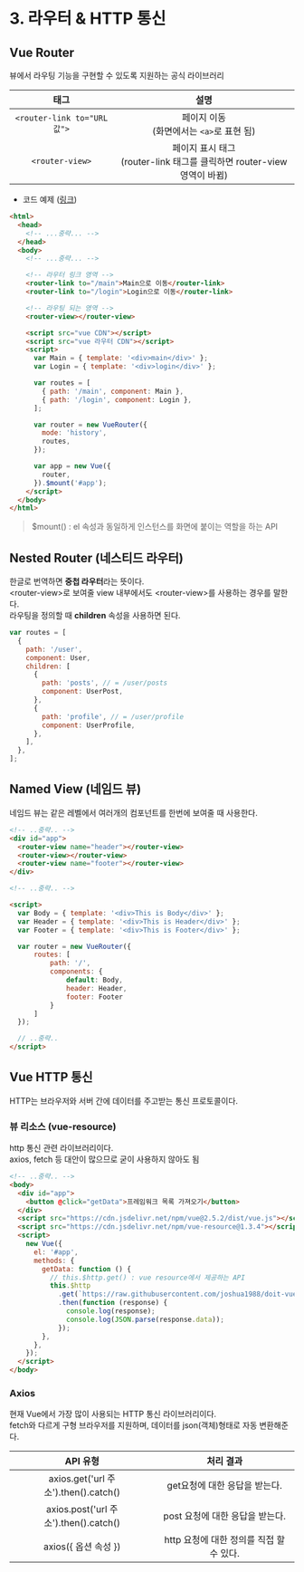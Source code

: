 # 3. 라우터 & HTTP 통신

## Vue Router

뷰에서 라우팅 기능을 구현할 수 있도록 지원하는 공식 라이브러리

| 태그 | 설명 |
| :---: | :---: |
| `<router-link to="URL 값">` | 페이지 이동 <br>(화면에서는 `<a>`로 표현 됨) |
|  `<router-view>` | 페이지 표시 태그<br>(router-link 태그를 클릭하면 router-view 영역이 바뀜) |

- 코드 예제 ([링크](./test/router.html))

```html
<html>
  <head>
    <!-- ...중략... -->
  </head>
  <body>
    <!-- ...중략... -->

    <!-- 라우터 링크 영역 -->
    <router-link to="/main">Main으로 이동</router-link>
    <router-link to="/login">Login으로 이동</router-link>

    <!-- 라우팅 되는 영역 -->
    <router-view></router-view>

    <script src="vue CDN"></script>
    <script src="vue 라우터 CDN"></script>
    <script>
      var Main = { template: '<div>main</div>' };
      var Login = { template: '<div>login</div>' };

      var routes = [
        { path: '/main', component: Main },
        { path: '/login', component: Login },
      ];

      var router = new VueRouter({
        mode: 'history',
        routes,
      });

      var app = new Vue({
        router,
      }).$mount('#app');
    </script>
  </body>
</html>
```

> $mount() : el 속성과 동일하게 인스턴스를 화면에 붙이는 역할을 하는 API

## Nested Router (네스티드 라우터)

한글로 번역하면 **중첩 라우터**라는 뜻이다.  
\<router-view>로 보여줄 view 내부에서도 \<router-view>를 사용하는 경우를 말한다.  
라우팅을 정의할 때 **children** 속성을 사용하면 된다.

```jsx
var routes = [
  {
    path: '/user',
    component: User,
    children: [
      {
        path: 'posts', // = /user/posts
        component: UserPost,
      },
      {
        path: 'profile', // = /user/profile
        component: UserProfile,
      },
    ],
  },
];
```

## Named View (네임드 뷰)

네임드 뷰는 같은 레벨에서 여러개의 컴포넌트를 한번에 보여줄 때 사용한다.

```html
<!-- ..중략.. -->
<div id="app">
  <router-view name="header"></router-view>
  <router-view></router-view>
  <router-view name="footer"></router-view>
</div>

<!-- ..중략.. -->

<script>
  var Body = { template: '<div>This is Body</div>' };
  var Header = { template: '<div>This is Header</div>' };
  var Footer = { template: '<div>This is Footer</div>' };

  var router = new VueRouter({
      routes: [
          path: '/',
          components: {
              default: Body,
              header: Header,
              footer: Footer
          }
      ]
  });

  // ..중략..
</script>
```

## Vue HTTP 통신

HTTP는 브라우저와 서버 간에 데이터를 주고받는 통신 프로토콜이다.

### 뷰 리소스 (vue-resource)

http 통신 관련 라이브러리이다.  
axios, fetch 등 대안이 많으므로 굳이 사용하지 않아도 됨

```html
<!-- ..중략.. -->
<body>
  <div id="app">
    <button @click="getData">프레임워크 목록 가져오기</button>
  </div>
  <script src="https://cdn.jsdelivr.net/npm/vue@2.5.2/dist/vue.js"></script>
  <script src="https://cdn.jsdelivr.net/npm/vue-resource@1.3.4"></script>
  <script>
    new Vue({
      el: '#app',
      methods: {
        getData: function () {
          // this.$http.get() : vue resource에서 제공하는 API
          this.$http
            .get(`https://raw.githubusercontent.com/joshua1988/doit-vuejs/master/data/demo.json`)
            .then(function (response) {
              console.log(response);
              console.log(JSON.parse(response.data));
            });
        },
      },
    });
  </script>
</body>
```

### Axios

현재 Vue에서 가장 많이 사용되는 HTTP 통신 라이브러리이다.  
fetch와 다르게 구형 브라우저를 지원하며, 데이터를 json(객체)형태로 자동 변환해준다.

|               API 유형                |                처리 결과                 |
| :-----------------------------------: | :--------------------------------------: |
| axios.get('url 주소').then().catch()  |      get요청에 대한 응답을 받는다.       |
| axios.post('url 주소').then().catch() |     post 요청에 대한 응답을 받는다.      |
|         axios({ 옵션 속성 })          | http 요청에 대한 정의를 직접 할 수 있다. |
